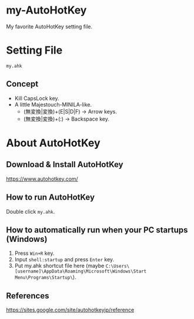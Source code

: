 # my-AutoHotKey
My favorite AutoHotKey setting file.

# Setting File
`my.ahk`

## Concept
* Kill CapsLock key.
* A little Majestouch-MINILA-like.
    * (無変換|変換)+(E|S|D|F) -> Arrow keys.
    * (無変換|変換)+(:) -> Backspace key.


# About AutoHotKey
## Download & Install AutoHotKey
https://www.autohotkey.com/

## How to run AutoHotKey
Double click `my.ahk`.

## How to automatically run when your PC startups (Windows)
1. Press `Win+R` key.
1. Input `shell:startup` and press `Enter` key.
1. Put my.ahk shortcut file here (maybe `C:\Users\[username]\AppData\Roaming\Microsoft\Windows\Start Menu\Programs\Startup\`).

## References
https://sites.google.com/site/autohotkeyjp/reference